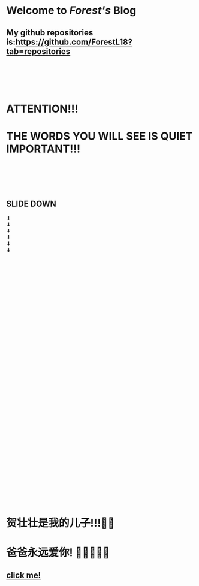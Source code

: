 # Welcome to ***Forest's*** Blog  
## My github repositories is:https://github.com/ForestL18?tab=repositories  
<br />
<br />
<br />
<br />

# ATTENTION!!!  
# THE WORDS YOU WILL SEE IS QUIET IMPORTANT!!!<br />
<br />
<br />
<br />
<br />

## SLIDE DOWN  
⬇  
⬇  
⬇  
⬇  
⬇  
⬇  


<br />
<br />
<br />
<br />
<br />
<br />
<br />
<br />
<br />
<br />
<br />
<br />
<br />
<br />
<br />
<br />
<br />
<br />
<br />
<br />
<br />
<br />
<br />
<br />
<br />
<br />
<br />
<br />
<br />
<br />
<br />
<br />
<br />
<br />
<br />
<br />
<br />
<br />


# 贺壮壮是我的儿子!!!👨‍👦  
# 爸爸永远爱你!  👨🏼‍🤝‍👨🏻  
## [click me!](https://raw.githubusercontent.com/ForestL18/ForestL18.github.io/master/2020-02-19-0.bmp "my son's picture")
